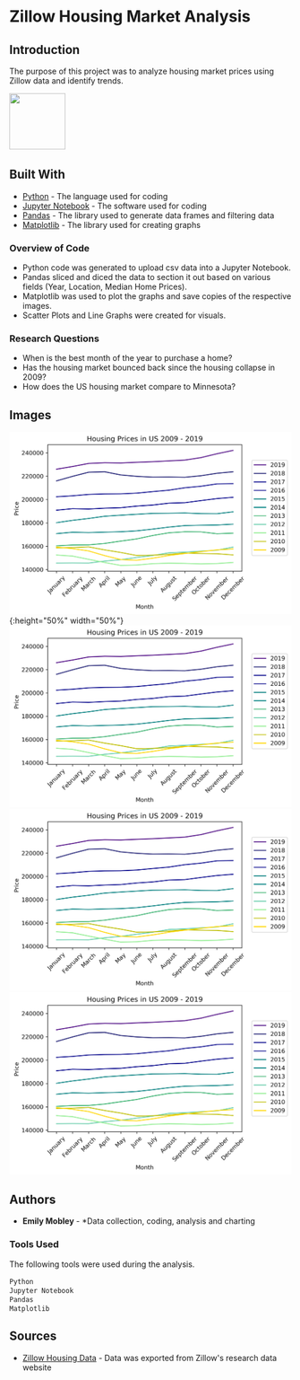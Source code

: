 # Zillow Housing Market Analysis

## Introduction

The purpose of this project was to analyze housing market prices using Zillow data and identify trends.  

<a href="https://i.postimg.cc/90qpW2dX/MN-Line.png"><img src="https://i.postimg.cc/90qpW2dX/MN-Line.png" width="100" height="100"/></a>

## Built With

* [Python](https://www.python.org/) - The language used for coding
* [Jupyter Notebook](https://jupyter.org/) - The software used for coding
* [Pandas](https://pandas.pydata.org/) - The library used to generate data frames and filtering data
* [Matplotlib](https://matplotlib.org/) - The library used for creating graphs

### Overview of Code

* Python code was generated to upload csv data into a Jupyter Notebook.  
* Pandas sliced and diced the data to section it out based on various fields (Year, Location, Median Home Prices).
* Matplotlib was used to plot the graphs and save copies of the respective images.  
* Scatter Plots and Line Graphs were created for visuals.  

### Research Questions

* When is the best month of the year to purchase a home?
* Has the housing market bounced back since the housing collapse in 2009?
* How does the US housing market compare to Minnesota?

## Images
![US_Scatter.png](US_Line.png){:height="50%" width="50%"}
![MN_Scatter.png](US_Line.png) 
![US_Line.png](US_Line.png) 
![MN_Linesm2.png](US_Line.png) 

## Authors

* **Emily Mobley** - *Data collection, coding, analysis and charting

### Tools Used

The following tools were used during the analysis.

```
Python
Jupyter Notebook
Pandas
Matplotlib
```

## Sources

* [Zillow Housing Data](https://www.zillow.com/research/data/) - Data was exported from Zillow's research data website

